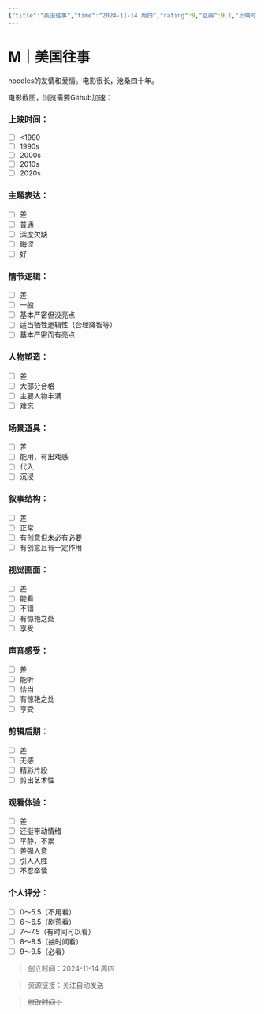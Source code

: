 ```yaml
---
{"title":"美国往事","time":"2024-11-14 周四","rating":9,"豆瓣":9.1,"上映时间":"1984","类型":["M","犯罪","爱情"],"导演":["赛尔乔·莱昂内 Sergio Leone"],"主演":["罗伯特·德尼罗 Robert De Niro","伊丽莎白·麦戈文 Elizabeth McGovern"],"国家/地区":["美国","意大利"],"片长/分钟":" 229分钟(导演剪辑版) / 251分钟(导演剪辑加长版)","dg-publish":true,"permalink":"/300 评价/M/新近看过/美国往事/","dgPassFrontmatter":true,"created":"2024-11-14T17:02:21.937+08:00","updated":"2024-11-14T17:37:19.459+08:00"}
---
```


# M｜美国往事
noodles的友情和爱情。电影很长，沧桑四十年。

电影截图，浏览需要Github加速：
### 上映时间：
- [ ] <1990
- [ ] 1990s
- [ ] 2000s
- [ ] 2010s
- [ ] 2020s
### 主题表达：
- [ ] 差
- [ ] 普通
- [ ] 深度欠缺
- [ ] 晦涩
- [ ] 好
### 情节逻辑：
- [ ] 差
- [ ] 一般
- [ ] 基本严密但没亮点
- [ ] 适当牺牲逻辑性（合理降智等）
- [ ] 基本严密而有亮点
### 人物塑造：
- [ ] 差
- [ ] 大部分合格
- [ ] 主要人物丰满
- [ ] 难忘
### 场景道具：
- [ ] 差
- [ ] 能用，有出戏感
- [ ] 代入
- [ ] 沉浸
### 叙事结构：
- [ ] 差
- [ ] 正常
- [ ] 有创意但未必有必要
- [ ] 有创意且有一定作用
### 视觉画面：
- [ ] 差
- [ ] 能看
- [ ] 不错
- [ ] 有惊艳之处
- [ ] 享受
### 声音感受：
- [ ] 差
- [ ] 能听
- [ ] 恰当
- [ ] 有惊艳之处
- [ ] 享受
### 剪辑后期：
- [ ] 差
- [ ] 无感
- [ ] 精彩片段
- [ ] 剪出艺术性
### 观看体验：
- [ ] 差
- [ ] 还挺带动情绪
- [ ] 平静，不累
- [ ] 差强人意
- [ ] 引人入胜
- [ ] 不忍卒读
### 个人评分：
- [ ] 0～5.5（不用看）
- [ ] 6～6.5（剧荒看）
- [ ] 7～7.5（有时间可以看）
- [ ] 8～8.5（抽时间看）
- [ ] 9～9.5（必看）

>创立时间：2024-11-14 周四

>资源链接：关注自动发送

>~~修改时间：~~



